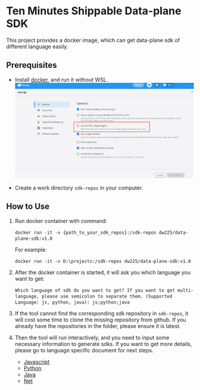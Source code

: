 # Ten Minutes Shippable Data-plane SDK

This project provides a docker image, which can get data-plane sdk of different language easily.

## Prerequisites

- Install [docker](https://www.docker.com/), and run it without WSL.
  ![docker](docs/docker.png)

- Create a work directory `sdk-repos` in your computer.

## How to Use

1. Run docker container with command:
    ```shell
    docker run -it -v {path_to_your_sdk_repos}:/sdk-repos dw225/data-plane-sdk:v1.0
    ```
   For example:
    ```shell
    docker run -it -v D:\projects:/sdk-repos dw225/data-plane-sdk:v1.0
    ```

2. After the docker container is started, it will ask you which language you want to get:
    ```shell
    Which language of sdk do you want to get? If you want to get multi-language, please use semicolon to separate them. (Supported Language: js, python, java): js;python;java
    ```

3. If the tool cannot find the corresponding sdk repository in `sdk-repos`, it will cost some time to clone the missing repository from github. If you already have the repositories in the folder, please ensure it is latest.

4. Then the tool will run interactively, and you need to input some necessary information to generate sdks.
If you want to get more details, please go to language specific document for next steps.
    - [Javascript](./docs/js.md)
    - [Python](./docs/python.md)
    - [Java](/docs/java.md)
    - [Net](/docs/net.md)

